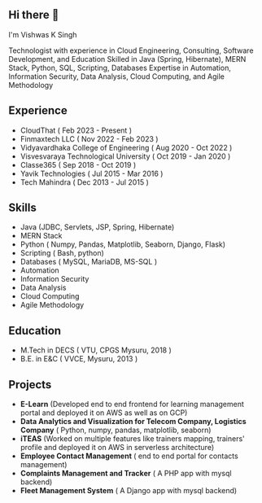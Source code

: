 ## Hi there 👋
I'm Vishwas K Singh

Technologist with experience in Cloud Engineering, Consulting, Software Development, and Education
Skilled in Java (Spring, Hibernate), MERN Stack, Python, SQL, Scripting, Databases
Expertise in Automation, Information Security, Data Analysis, Cloud Computing, and Agile Methodology

## Experience
* CloudThat ( Feb 2023 - Present )
* Finmaxtech LLC ( Nov 2022 - Feb 2023 )
* Vidyavardhaka College of Engineering ( Aug 2020 - Oct 2022 )
* Visvesvaraya Technological University ( Oct 2019 - Jan 2020 )
* Classe365 ( Sep 2018 - Oct 2019 )
* Yavik Technologies ( Jul 2015 - Mar 2016 )
* Tech Mahindra ( Dec 2013 - Jul 2015 )

## Skills
* Java (JDBC, Servlets, JSP, Spring, Hibernate)
* MERN Stack
* Python ( Numpy, Pandas, Matplotlib, Seaborn, Django, Flask)
* Scripting ( Bash, python)
* Databases ( MySQL, MariaDB, MS-SQL )
* Automation
* Information Security
* Data Analysis
* Cloud Computing
* Agile Methodology

## Education
* M.Tech in DECS ( VTU, CPGS Mysuru, 2018 )
* B.E. in E&C ( VVCE, Mysuru, 2013 )

## Projects
* __E-Learn__ (Developed end to end frontend for learning management portal and deployed it on AWS as well as on GCP)
* __Data Analytics and Visualization for Telecom Company, Logistics Company__ ( Python, numpy, pandas, matplotlib, seaborn)
* __iTEAS__ (Worked on multiple features like trainers mapping, trainers' profile and deployed it on AWS in serverless architecture)​
* __Employee Contact Management__ ( end to end portal for contacts management)
* __Complaints Management and Tracker__ ( A PHP app with mysql backend)
* __Fleet Management System__ ( A Django app with mysql backend)

<!--
**vishwasks32/vishwasks32** is a ✨ _special_ ✨ repository because its `README.md` (this file) appears on your GitHub profile.

Here are some ideas to get you started:

- 🔭 I’m currently working on ...
- 🌱 I’m currently learning ...
- 👯 I’m looking to collaborate on ...
- 🤔 I’m looking for help with ...
- 💬 Ask me about ...
- 📫 How to reach me: ...
- 😄 Pronouns: ...
- ⚡ Fun fact: ...
-->
